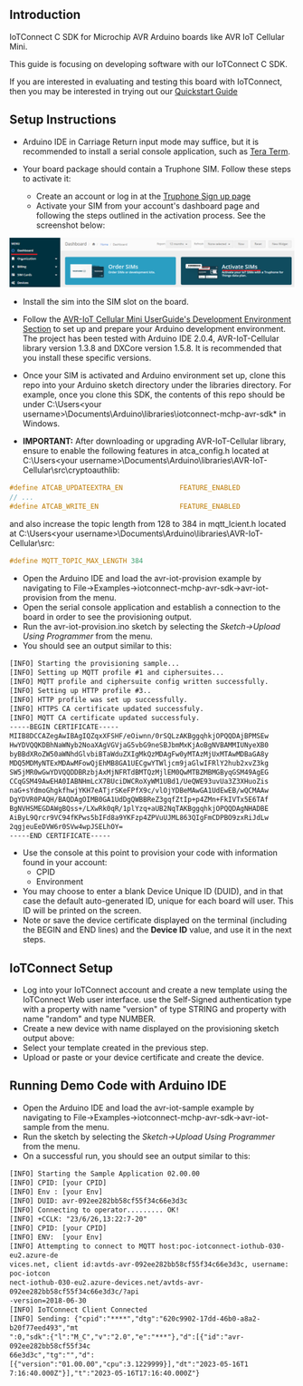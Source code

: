 ## Introduction
IoTConnect C SDK for Microchip AVR Arduino boards like AVR IoT Cellular Mini.

This guide is focusing on developing software with our IoTConnect C SDK.

If you are interested in evaluating and testing this board with IoTConnect,
then you may be interested in trying out our [Quickstart Guide](QUICKSTART.md)

## Setup Instructions

* Arduino IDE in Carriage Return input mode may suffice, but it is recommended to install a serial console application, 
such as [Tera Term](https://ttssh2.osdn.jp/index.html.en).

* Your board package should contain a Truphone SIM. Follow these steps to activate it:
  * Create an account or log in at the [Truphone Sign up page](https://account.truphone.com/register)
  * Activate your SIM from your account's dashboard page and following the steps outlined in the activation process. 
    See the screenshot below:

![Truphone Activation](media/truphone-activate-sim.png "Truphone Activation")

* Install the sim into the SIM slot on the board.

* Follow the
 [AVR-IoT Cellular Mini UserGuide's Development Environment Section](https://iot.microchip.com/docs/arduino/introduction/devenv) 
to set up and prepare your Arduino development environment.
The project has been tested with Arduino IDE 2.0.4, AVR-IoT-Cellular library version 1.3.8 and DXCore version 1.5.8.
It is recommended that you install these specific versions.
* Once your SIM is activated and Arduino environment set up, 
clone this repo into your Arduino sketch directory under the libraries directory.
For example, once you clone this SDK, the contents of this repo should be 
under C:\Users\<your username>\Documents\Arduino\libraries\iotconnect-mchp-avr-sdk* in Windows.
* **IMPORTANT:** After downloading or upgrading AVR-IoT-Cellular library, ensure to enable the following features
in atca_config.h located at C:\Users\<your username>\Documents\Arduino\libraries\AVR-IoT-Cellular\src\cryptoauthlib: 
```c
#define ATCAB_UPDATEEXTRA_EN              FEATURE_ENABLED
// ...
#define ATCAB_WRITE_EN                    FEATURE_ENABLED
```
and also increase the topic length from 128 to 384 in mqtt_lcient.h 
located at C:\Users\<your username>\Documents\Arduino\libraries\AVR-IoT-Cellular\src:
```c
#define MQTT_TOPIC_MAX_LENGTH 384
```

* Open the Arduino IDE and load the avr-iot-provision example by navigating
to File->Examples->iotconnect-mchp-avr-sdk->avr-iot-provision from the menu.
* Open the serial console application and establish a connection to the board in order to see the provisioning output.
* Run the avr-iot-provision.ino sketch by selecting the *Sketch->Upload Using Programmer* from the menu.
* You should see an output similar to this:

```
[INFO] Starting the provisioning sample...
[INFO] Setting up MQTT profile #1 and ciphersuites...
[INFO] MQTT profile and ciphersuite config written successfully.
[INFO] Setting up HTTP profile #3..
[INFO] HTTP profile was set up successfully.
[INFO] HTTPS CA certificate updated successfuly.
[INFO] MQTT CA certificate updated successfuly.
-----BEGIN CERTIFICATE-----
MIIB8DCCAZegAwIBAgIQZqxXFSHF/eOiwnn/0rSQLzAKBggqhkjOPQQDAjBPMSEw
HwYDVQQKDBhNaWNyb2NoaXAgVGVjaG5vbG9neSBJbmMxKjAoBgNVBAMMIUNyeXB0
byBBdXRoZW50aWNhdGlvbiBTaWduZXIgMkQzMDAgFw0yMTAzMjUxMTAwMDBaGA8y
MDQ5MDMyNTExMDAwMFowQjEhMB8GA1UECgwYTWljcm9jaGlwIFRlY2hub2xvZ3kg
SW5jMR0wGwYDVQQDDBRzbjAxMjNFRTdBMTQzMjlEM0QwMTBZMBMGByqGSM49AgEG
CCqGSM49AwEHA0IABNHmLcX7BUciDWCRoXyWM1UBd1/UeQWE93uvUa3Z3XHuoZis
naG+sYdmoGhgkfhwjYKH7eATjrSKeFPfX9c/vlOjYDBeMAwGA1UdEwEB/wQCMAAw
DgYDVR0PAQH/BAQDAgOIMB0GA1UdDgQWBBReZ3gqfZtIp+p4ZMn+FkIVTx5E6TAf
BgNVHSMEGDAWgBQss+/LXwRk0qR/1plYzq+aUB2NqTAKBggqhkjOPQQDAgNHADBE
AiByL9Qrcr9VC94fKPws5bIFd8a9YKFzp4ZPVuUJML863QIgFmCDPBO9zxRiJdLw
2qgjeuEeDVW6r0SVw4wpJSELhOY=
-----END CERTIFICATE-----
```
* Use the console at this point to provision your code with information found in your account:
  * CPID
  * Environment
* You may choose to enter a blank Device Unique ID (DUID), and in that case the default 
auto-generated ID, unique for each board will user. This ID will be printed on the screen.
* Note or save the device certificate displayed on the terminal (including the BEGIN and END lines) 
 and the **Device ID** value, and use it in the next steps.

## IoTConnect Setup

* Log into your IoTConnect account and create a new template using the IoTConnect Web user interface.
use the Self-Signed authentication type with a property with name "version" of type STRING and property with name
"random" and type NUMBER.
* Create a new device with name displayed on the provisioning sketch output above:
* Select your template created in the previous step.
* Upload or paste or your device certificate and create the device.

## Running Demo Code with Arduino IDE

* Open the Arduino IDE and load the avr-iot-sample example by navigating
to File->Examples->iotconnect-mchp-avr-sdk->avr-iot-sample from the menu.
* Run the sketch by selecting the *Sketch->Upload Using Programmer* from the menu.
* On a successful run, you should see an output similar to this:

```
[INFO] Starting the Sample Application 02.00.00
[INFO] CPID: [your CPID]
[INFO] Env : [your Env]
[INFO] DUID: avr-092ee282bb58cf55f34c66e3d3c
[INFO] Connecting to operator......... OK!
[INFO] +CCLK: "23/6/26,13:22:7-20"
[INFO] CPID: [your CPID]
[INFO] ENV:  [your Env]
[INFO] Attempting to connect to MQTT host:poc-iotconnect-iothub-030-eu2.azure-de
vices.net, client id:avtds-avr-092ee282bb58cf55f34c66e3d3c, username: poc-iotcon
nect-iothub-030-eu2.azure-devices.net/avtds-avr-092ee282bb58cf55f34c66e3d3c/?api
-version=2018-06-30
[INFO] IoTConnect Client Connected
[INFO] Sending: {"cpid":"****","dtg":"620c9902-17dd-46b0-a8a2-b20f77eed493","mt
":0,"sdk":{"l":"M_C","v":"2.0","e":"***"},"d":[{"id":"avr-092ee282bb58cf55f34c
66e3d3c","tg":"","d":[{"version":"01.00.00","cpu":3.1229999}],"dt":"2023-05-16T1
7:16:40.000Z"}],"t":"2023-05-16T17:16:40.000Z"}
```
